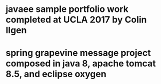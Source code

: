 # javaee sample portfolio work completed at UCLA 2017 by Colin Ilgen 
# spring grapevine message project composed in java 8, apache tomcat 8.5, and eclipse oxygen
